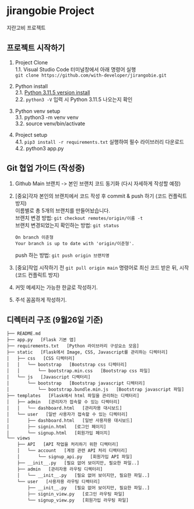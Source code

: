 # jirangobie Project
지란고비 프로젝트

## 프로젝트 시작하기 
1. Project Clone   
1.1. Visual Studio Code 터미널창에서 아래 명령어 실행   
   `git clone https://github.com/with-developer/jirangobie.git`   

2. Python install   
2.1. [Python 3.11.5 version install](https://www.python.org/downloads/windows/)   
2.2. `python3 -V` 입력 시 Python 3.11.5 나오는지 확인   

3. Python venv setup   
3.1. python3 -m venv venv   
3.2. source venv/bin/activate   

4. Project setup   
4.1. `pip3 install -r requirements.txt` 실행하여 필수 라이브러리 다운로드   
4.2. python3 app.py


## Git 협업 가이드 (작성중) 
1. Github Main 브랜치 -> 본인 브랜치 코드 동기화 (다시 자세하게 작성할 예정)   

2. [중요]각자 본인의 브랜치에서 코드 작성 후 commit & push 하기 (코드 컨플릭트 방지)   
이름별로 총 5개의 브랜치를 만들어놨습니다.   
브랜치 변경 방법: `git checkout remotes/origin/이름 -t`   
브랜치 변경되었는지 확인하는 방법: `git status`
    ```plaintext
    On branch 이준형
    Your branch is up to date with 'origin/이준형'.
    ```
    push 하는 방법: `git push origin 브랜치명`

3. [중요]작업 시작하기 전 `git pull origin main` 명령어로 최신 코드 받은 뒤, 시작 (코드 컨플릭트 방지)   

4. 커밋 메세지는 가능한 한글로 작성하기.
5. 주석 꼼꼼하게 작성하기.




## 디렉터리 구조 (9월26일 기준)
```
├── README.md
├── app.py   [Flask 기본 앱]
├── requirements.txt   [Python 라이브러리 구성요소 모음]
├── static   [Flask에서 Image, CSS, Javascript를 관리하는 디렉터리]
│   ├── css   [CSS 디렉터리]
│   │   └── bootstrap   [Bootstrap css 디렉터리]
│   │       └── bootstrap.min.css   [Bootstrap css 파일] 
│   └── js   [Javascript 디렉터리]
│       └── bootstrap   [Bootstrap javascript 디렉터리]
│           └── bootstrap.bundle.min.js   [Bootstrap javascript 파일]
├── templates   [Flask에서 html 파일을 관리하는 디렉터리]
│   ├── admin   [관리자가 접속할 수 있는 디렉터리]
│   │   └── dashboard.html   [관리자용 대시보드]
│   └── user   [일반 사용자가 접속할 수 있는 디렉터리]
│       ├── dashboard.html   [일반 사용자용 대시보드]
│       ├── signin.html   [로그인 페이지]
│       └── signup.html   [회원가입 페이지]
└── views
    ├── API   [API 작업을 처리하기 위한 디렉터리]
    │   └── account   [계정 관련 API 처리 디렉터리]
    │       └── signup_api.py   [회원가입 API 파일]
    ├── __init__.py   [필요 없어 보이지만, 필요한 파일..]
    ├── admin   [관리자용 라우팅 디렉터리]
    │   └── __init__.py   [필요 없어 보이지만, 필요한 파일..]
    └── user   [사용자용 라우팅 디렉터리]
        ├── __init__.py   [필요 없어 보이지만, 필요한 파일..]
        ├── signin_view.py   [로그인 라우팅 파일]
        └── signup_view.py   [회원가입 라우팅 파일]
```